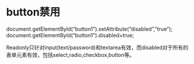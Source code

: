 
# button禁用

document.getElementById(“button1”).setAttribute(“disabled”,”true”);
document.getElementById(“button1”).disabled=true;

Readonly只针对input(text/password)和textarea有效，而disabled对于所有的表单元素有效，包括select,radio,checkbox,button等。
